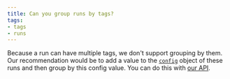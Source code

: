 ```yaml
---
title: Can you group runs by tags?
tags:
- tags
- runs
---
```

Because a run can have multiple tags, we don't support grouping by them. Our recommendation would be to add a value to the [`config`](../guides/track/config.md) object of these runs and then group by this config value. You can do this with [our API](../guides/track/config#set-the-configuration-after-your-run-has-finished).